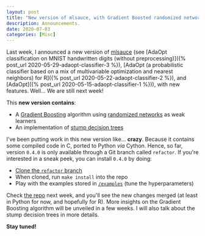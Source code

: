 ```yaml
---
layout: post
title: "New version of mlsauce, with Gradient Boosted randomized networks and stump decision trees"
description: Announcements.
date: 2020-07-03
categories: [Misc]
---
```



Last week, I announced a new version of [mlsauce](https://github.com/thierrymoudiki/mlsauce) (see [AdaOpt classification on MNIST handwritten digits (without preprocessing)]({% post_url 2020-05-29-adaopt-classifier-3 %}), [AdaOpt (a probabilistic classifier based on a mix of multivariable optimization and nearest neighbors) for R]({% post_url 2020-05-22-adaopt-classifier-2 %}), and [AdaOpt]({% post_url 2020-05-15-adaopt-classifier-1 %})), with new features. Well... We are still next week! 

This __new version contains__:

- A [Gradient Boosting](https://en.wikipedia.org/wiki/Gradient_boosting) algorithm using [randomized networks](https://thierrymoudiki.github.io/blog/#QuasiRandomizedNN) as weak learners
- An implementation of [stump decision trees](https://en.wikipedia.org/wiki/Decision_stump) 

I've been putting work in this new version like... __crazy__. Because it contains some compiled code in C, ported to Python _via_ Cython. Hence, so far, version `0.4.0` is only available through a Git branch called `refactor`. If you're interested in a sneak peek, you can install `0.4.0` by doing: 

- [Clone the `refactor` branch](https://stackoverflow.com/questions/1911109/how-do-i-clone-a-specific-git-branch)
- When cloned, run `make install` into the repo
- Play with the examples stored in [`/examples`](https://github.com/thierrymoudiki/mlsauce/tree/master/examples) (tune the hyperparameters)

Check [the repo](https://github.com/thierrymoudiki/mlsauce) next week, and you'll see the new changes merged (at least in Python for now, and hopefully for R). More insights on the Gradient Boosting algorithm will be unveiled in a few weeks. I will also talk about the stump decision trees in more details.

__Stay tuned!__

